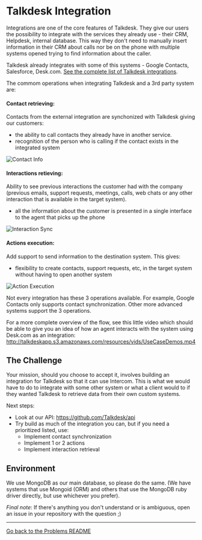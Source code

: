 # Talkdesk Integration

Integrations are one of the core features of Talkdesk. They give our users the possibility to integrate with the services they already use - their CRM, Helpdesk, internal database. This way they don't need to manually insert information in their CRM about calls nor be on the phone with multiple systems opened trying to find information about the caller.

Talkdesk already integrates with some of this systems - Google Contacts, Salesforce, Desk.com. [See the complete list of Talkdesk integrations](http://www.talkdesk.com/call-center-software/integrations).

The commom operations when integrating Talkdesk and a 3rd party system are:

#### Contact retrieving:

Contacts from the external integration are synchonized with Talkdesk giving our customers:

- the ability to call contacts they already have in another service.
- recognition of the person who is calling if the contact exists in the integrated system

![Contact Info](http://www.talkdesk.com/wp-content/uploads/2013/01/customer_profile_information.png)

#### Interactions retieving:

Ability to see previous interactions the customer had with the company (previous emails, support requests, meetings, calls, web chats or any other interaction that is available in the target system).

- all the information about the customer is presented in a single interface to the agent that picks up the phone

![Interaction Sync](http://www.talkdesk.com/wp-content/uploads/2013/01/activity_from_external_integrations.png)

#### Actions execution:

Add support to send information to the destination system. This gives:

- flexibility to create contacts, support requests, etc, in the target system without having to open another system

![Action Execution](http://www.talkdesk.com/wp-content/uploads/2013/04/highrise_integration_one_interface.png)

Not every integration has these 3 operations available. For example, Google Contacts only supports contact synchronization. Other more advanced systems support the 3 operations.

For a more complete overview of the flow, see this little video which should be able to give you an idea of how an agent interacts with the system using Desk.com as an integration: http://talkdeskapp.s3.amazonaws.com/resources/vids/UseCaseDemos.mp4

## The Challenge

Your mission, should you choose to accept it, involves building an integration for Talkdesk so that it can use Intercom. This is what we would have to do to integrate with some other system or what a client would to if they wanted Talkdesk to retrieve data from their own custom systems.

Next steps:

- Look at our API: https://github.com/Talkdesk/api
- Try build as much of the integration you can, but if you need a prioritized listed, use:
  - Implement contact synchronization
  - Implement 1 or 2 actions
  - Implement interaction retrieval

## Environment

We use MongoDB as our main database, so please do the same. (We have systems that use Mongoid (ORM) and others that use the MongoDB ruby driver directly, but use whichever you prefer).

*Final note*: If there's anything you don't understand or is ambiguous, open an issue in your repository with the question ;)

---

[Go back to the Problems README](README.md)
